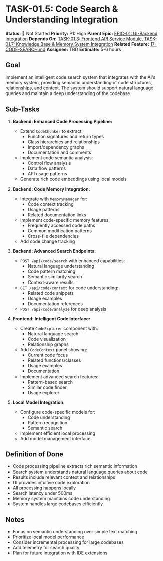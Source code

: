 # TASK-01.5: Code Search & Understanding Integration

**Status:** 🔴 Not Started
**Priority:** P1: High
**Parent Epic:** [EPIC-01: UI-Backend Integration](EPIC-01-UI-Backend-Integration.md)
**Depends On:** [TASK-01.3: Frontend API Service Module](TASK-01.3-Frontend-API-Service.md), [TASK-01.7: Knowledge Base & Memory System Integration](TASK-01.7-KnowledgeBase-Integration.md)
**Related Feature:** [17-CODE-SEARCH.md](../00-FEATURE-LIST.md)
**Assignee:** TBD
**Estimate:** 5-6 hours

## Goal

Implement an intelligent code search system that integrates with the AI's memory system, providing semantic understanding of code structures, relationships, and context. The system should support natural language queries and maintain a deep understanding of the codebase.

## Sub-Tasks

1. **Backend: Enhanced Code Processing Pipeline:**
   * Extend `CodeChunker` to extract:
     * Function signatures and return types
     * Class hierarchies and relationships
     * Import/dependency graphs
     * Documentation and comments
   * Implement code semantic analysis:
     * Control flow analysis
     * Data flow patterns
     * API usage patterns
   * Generate rich code embeddings using local models

2. **Backend: Code Memory Integration:**
   * Integrate with `MemoryManager` for:
     * Code context tracking
     * Usage patterns
     * Related documentation links
   * Implement code-specific memory features:
     * Frequently accessed code paths
     * Common modification patterns
     * Cross-file dependencies
   * Add code change tracking

3. **Backend: Advanced Search Endpoints:**
   * `POST /api/code/search` with enhanced capabilities:
     * Natural language understanding
     * Code pattern matching
     * Semantic similarity search
     * Context-aware results
   * `GET /api/code/context` for code understanding:
     * Related code snippets
     * Usage examples
     * Documentation references
   * `POST /api/code/analyze` for deep analysis

4. **Frontend: Intelligent Code Interface:**
   * Create `CodeExplorer` component with:
     * Natural language search
     * Code visualization
     * Relationship graphs
   * Add `CodeContext` panel showing:
     * Current code focus
     * Related functions/classes
     * Usage examples
     * Documentation
   * Implement advanced search features:
     * Pattern-based search
     * Similar code finder
     * Usage explorer

5. **Local Model Integration:**
   * Configure code-specific models for:
     * Code understanding
     * Pattern recognition
     * Semantic search
   * Implement efficient local processing
   * Add model management interface

## Definition of Done

- Code processing pipeline extracts rich semantic information
- Search system understands natural language queries about code
- Results include relevant context and relationships
- UI provides intuitive code exploration
- All processing happens locally
- Search latency under 500ms
- Memory system maintains code understanding
- System handles large codebases efficiently

## Notes

- Focus on semantic understanding over simple text matching
- Prioritize local model performance
- Consider incremental processing for large codebases
- Add telemetry for search quality
- Plan for future integration with IDE extensions

